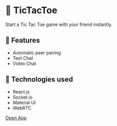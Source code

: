 # 🎲 TicTacToe 

Start a Tic Tac Toe game with your friend instantly.


## 💾 Features 

- Automatic peer pairing
- Text Chat
- Video Chat



## 🌌 Technologies used

- React.js
- Socket.io
- Material UI
- WebRTC


[Open App](https://tictactoe8.netlify.app/)

